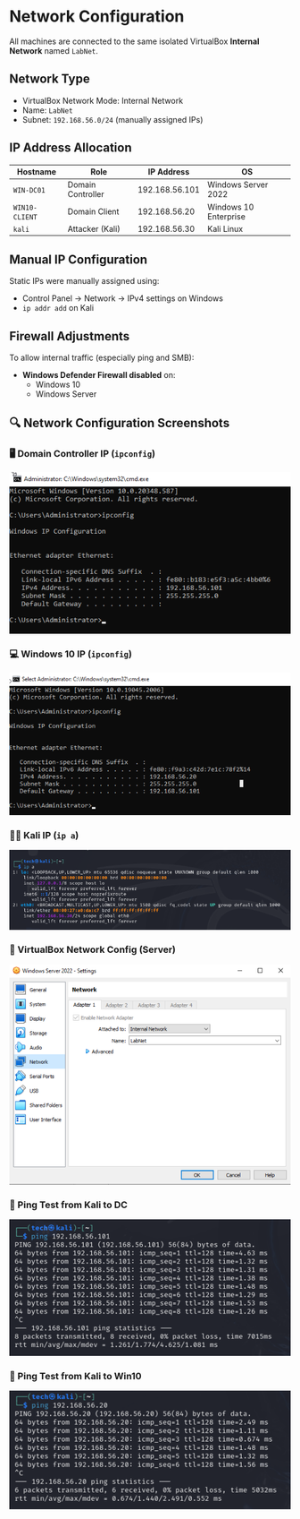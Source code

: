 # Network Configuration

All machines are connected to the same isolated VirtualBox **Internal Network** named `LabNet`.

## Network Type
- VirtualBox Network Mode: Internal Network
- Name: `LabNet`
- Subnet: `192.168.56.0/24` (manually assigned IPs)

## IP Address Allocation

| Hostname       | Role              | IP Address       | OS                   |
|----------------|-------------------|------------------|----------------------|
| `WIN-DC01`     | Domain Controller | 192.168.56.101   | Windows Server 2022  |
| `WIN10-CLIENT` | Domain Client     | 192.168.56.20    | Windows 10 Enterprise|
| `kali`         | Attacker (Kali)   | 192.168.56.30    | Kali Linux           |

## Manual IP Configuration

Static IPs were manually assigned using:

- Control Panel → Network → IPv4 settings on Windows
- `ip addr add` on Kali

## Firewall Adjustments

To allow internal traffic (especially ping and SMB):
- **Windows Defender Firewall disabled** on:
  - Windows 10
  - Windows Server

 ## 🔍 Network Configuration Screenshots

### 🖥️ Domain Controller IP (`ipconfig`)
![DC IP](./screenshots/dc_ipconfig.png)

### 💻 Windows 10 IP (`ipconfig`)
![Win10 IP](./screenshots/win10_ipconfig.png)

### 🧑‍💻 Kali IP (`ip a`)
![Kali IP](./screenshots/kali_ip_a.png)

### 🔧 VirtualBox Network Config (Server)
![VB DC Network](./screenshots/vb_dc_network.png)

### 📡 Ping Test from Kali to DC
![Ping DC](./screenshots/ping_kali_to_dc.png)

### 📡 Ping Test from Kali to Win10
![Ping Win10](./screenshots/ping_kali_to_win10.png)

